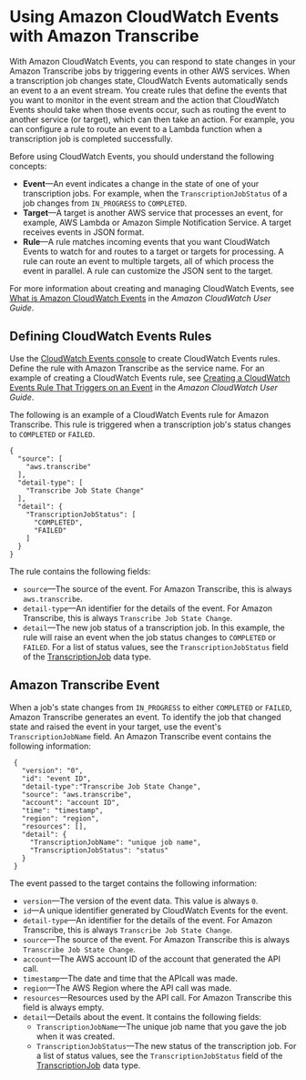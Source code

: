 # Using Amazon CloudWatch Events with Amazon Transcribe<a name="cloud-watch-events"></a>

With Amazon CloudWatch Events, you can respond to state changes in your Amazon Transcribe jobs by triggering events in other AWS services\. When a transcription job changes state, CloudWatch Events automatically sends an event to a an event stream\. You create rules that define the events that you want to monitor in the event stream and the action that CloudWatch Events should take when those events occur, such as routing the event to another service \(or target\), which can then take an action\. For example, you can configure a rule to route an event to a Lambda function when a transcription job is completed successfully\.

Before using CloudWatch Events, you should understand the following concepts:
+ **Event**—An event indicates a change in the state of one of your transcription jobs\. For example, when the `TranscriptionJobStatus` of a job changes from `IN_PROGRESS` to `COMPLETED`\.
+ **Target**—A target is another AWS service that processes an event, for example, AWS Lambda or Amazon Simple Notification Service\. A target receives events in JSON format\. 
+ **Rule**—A rule matches incoming events that you want CloudWatch Events to watch for and routes to a target or targets for processing\. A rule can route an event to multiple targets, all of which process the event in parallel\. A rule can customize the JSON sent to the target\.

For more information about creating and managing CloudWatch Events, see [What is Amazon CloudWatch Events](https://docs.aws.amazon.com/AmazonCloudWatch/latest/events/WhatIsCloudWatchEvents.html) in the *Amazon CloudWatch User Guide*\.

## Defining CloudWatch Events Rules<a name="defining-rules"></a>

Use the [CloudWatch Events console](https://console.aws.amazon.com/cloudwatch) to create CloudWatch Events rules\. Define the rule with Amazon Transcribe as the service name\. For an example of creating a CloudWatch Events rule, see [ Creating a CloudWatch Events Rule That Triggers on an Event](https://docs.aws.amazon.com/AmazonCloudWatch/latest/events/Create-CloudWatch-Events-Rule.html) in the *Amazon CloudWatch User Guide*\. 

The following is an example of a CloudWatch Events rule for Amazon Transcribe\. This rule is triggered when a transcription job's status changes to `COMPLETED` or `FAILED`\. 

```
{
  "source": [
    "aws.transcribe"
  ],
  "detail-type": [
    "Transcribe Job State Change"
  ],
  "detail": {
    "TranscriptionJobStatus": [
      "COMPLETED",
      "FAILED"
    ]
  }
}
```

The rule contains the following fields:
+ `source`—The source of the event\. For Amazon Transcribe, this is always `aws.transcribe`\.
+ `detail-type`—An identifier for the details of the event\. For Amazon Transcribe, this is always `Transcribe Job State Change`\.
+ `detail`—The new job status of a transcription job\. In this example, the rule will raise an event when the job status changes to `COMPLETED` or `FAILED`\. For a list of status values, see the `TranscriptionJobStatus` field of the [TranscriptionJob](API_TranscriptionJob.md) data type\.

## Amazon Transcribe Event<a name="events"></a>

When a job's state changes from `IN_PROGRESS` to either `COMPLETED` or `FAILED`, Amazon Transcribe generates an event\. To identify the job that changed state and raised the event in your target, use the event's `TranscriptionJobName` field\. An Amazon Transcribe event contains the following information:

```
 {
   "version": "0",
   "id": "event ID",
   "detail-type":"Transcribe Job State Change",
   "source": "aws.transcribe",
   "account": "account ID",
   "time": "timestamp",
   "region": "region",
   "resources": [],
   "detail": {
     "TranscriptionJobName": "unique job name",
     "TranscriptionJobStatus": "status"
   }
 }
```

The event passed to the target contains the following information:
+ `version`—The version of the event data\. This value is always `0`\.
+ `id`—A unique identifier generated by CloudWatch Events for the event\.
+ `detail-type`—An identifier for the details of the event\. For Amazon Transcribe, this is always `Transcribe Job State Change`\.
+ `source`—The source of the event\. For Amazon Transcribe this is always `Transcribe Job State Change`\.
+ `account`—The AWS account ID of the account that generated the API call\.
+ `timestamp`—The date and time that the APIcall was made\.
+ `region`—The AWS Region where the API call was made\.
+ `resources`—Resources used by the API call\. For Amazon Transcribe this field is always empty\.
+ `detail`—Details about the event\. It contains the following fields:
  + `TranscriptionJobName`—The unique job name that you gave the job when it was created\. 
  + `TranscriptionJobStatus`—The new status of the transcription job\. For a list of status values, see the `TranscriptionJobStatus` field of the [TranscriptionJob](API_TranscriptionJob.md) data type\.